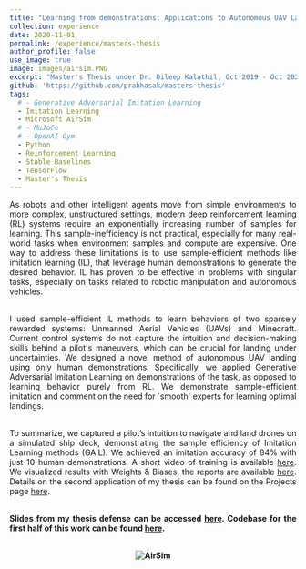 ```yaml
---
title: "Learning from demonstrations: Applications to Autonomous UAV Landing and Minecraft"
collection: experience
date: 2020-11-01
permalink: /experience/masters-thesis
author_profile: false
use_image: true
image: images/airsim.PNG
excerpt: "Master's Thesis under Dr. Dileep Kalathil, Oct 2019 - Oct 2020."
github: 'https://github.com/prabhasak/masters-thesis'
tags:
  # - Generative Adversarial Imitation Learning
  - Imitation Learning
  - Microsoft AirSim
  # - MuJoCo
  # - OpenAI Gym
  - Python
  - Reinforcement Learning
  - Stable Baselines
  - TensorFlow
  - Master's Thesis
---
```


<!-- Abstract -->
<!-- ====== -->

<div style="text-align: justify">

As robots and other intelligent agents move from simple environments to more complex, unstructured settings, modern deep reinforcement learning (RL) systems require an exponentially increasing number of samples for learning. This sample-inefficiency is not practical, especially for many real-world tasks when environment samples and compute are expensive. One way to address these limitations is to use sample-efficient methods like imitation learning (IL), that leverage human demonstrations to generate the desired behavior. IL has proven to be effective in problems with singular tasks, especially on tasks related to robotic manipulation and autonomous vehicles. <br><br>

I used sample-efficient IL methods to learn behaviors of two sparsely rewarded systems: Unmanned Aerial Vehicles (UAVs) and Minecraft. Current control systems do not capture the intuition and decision-making skills behind a pilot's maneuvers, which can be crucial for landing under uncertainties. We designed a novel method of autonomous UAV landing using only human demonstrations. Specifically, we applied Generative Adversarial Imitation Learning on demonstrations of the task, as opposed to learning behavior purely from RL. We demonstrate sample-efficient imitation and comment on the need for `smooth' experts for learning optimal landings. <br><br>

To summarize, we captured a pilot’s intuition to navigate and land drones on a simulated ship deck, demonstrating the sample efficiency of Imitation Learning methods (GAIL). We achieved an imitation accuracy of 84% with just 10 human demonstrations. A short video of training is available <a href="https://youtu.be/oj4y8GOq4gk">here</a>. We visualized results with Weights & Biases, the reports are available <a href="https://wandb.ai/prabhasak/masters-thesis/reportlist?workspace=user-prabhasak">here</a>. Details on the second application of my thesis can be found on the Projects page <a href="http://prabhasak.github.io/projects/minecraft">here</a>. <br><br>

<b> Slides from my thesis defense can be accessed <a href="https://prabhasak.github.io/files/Thesis_final.pdf">here</a>. Codebase for the first half of this work can be found <a href="https://github.com/prabhasak/masters-thesis">here</a>.<b> <br><br>

<!-- For the more patient folks, my thesis is also publicly available <a href="https://prabhasak.github.io/files/Thesis_Prabhasa_Kalkur.pdf">here</a>.  -->


<!-- </div> -->

<!-- <figure>
  <img src="https://prabhasak.github.io/files/AirSim.gif" alt="AirSim" width=100/>
  <figcaption>Autonomous UAV navigation and landing in Microsoft AirSim.</figcaption>
</figure> -->

<p align="center">
<img src="https://prabhasak.github.io/files/AirSim.gif" alt="AirSim"/>
</p>